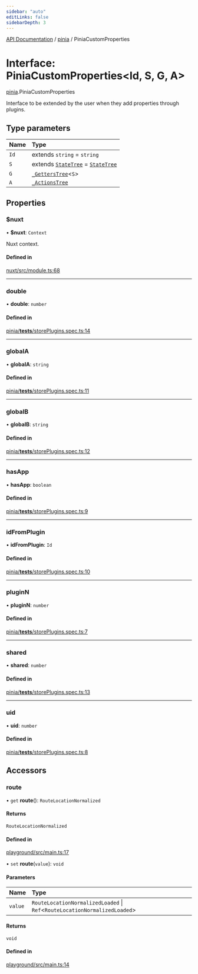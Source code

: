 ```yaml
---
sidebar: "auto"
editLinks: false
sidebarDepth: 3
---
```


[API Documentation](../index.md) / [pinia](../modules/pinia.md) / PiniaCustomProperties

# Interface: PiniaCustomProperties<Id, S, G, A\>

[pinia](../modules/pinia.md).PiniaCustomProperties

Interface to be extended by the user when they add properties through plugins.

## Type parameters

| Name | Type |
| :------ | :------ |
| `Id` | extends `string` = `string` |
| `S` | extends [`StateTree`](../modules/pinia.md#statetree) = [`StateTree`](../modules/pinia.md#statetree) |
| `G` | [`_GettersTree`](../modules/pinia.md#_getterstree)<`S`\> |
| `A` | [`_ActionsTree`](../modules/pinia.md#_actionstree) |

## Properties

### $nuxt

• **$nuxt**: `Context`

Nuxt context.

#### Defined in

[nuxt/src/module.ts:68](https://github.com/vuejs/pinia/blob/6ce186f/packages/nuxt/src/module.ts#L68)

___

### double

• **double**: `number`

#### Defined in

[pinia/__tests__/storePlugins.spec.ts:14](https://github.com/vuejs/pinia/blob/6ce186f/packages/pinia/__tests__/storePlugins.spec.ts#L14)

___

### globalA

• **globalA**: `string`

#### Defined in

[pinia/__tests__/storePlugins.spec.ts:11](https://github.com/vuejs/pinia/blob/6ce186f/packages/pinia/__tests__/storePlugins.spec.ts#L11)

___

### globalB

• **globalB**: `string`

#### Defined in

[pinia/__tests__/storePlugins.spec.ts:12](https://github.com/vuejs/pinia/blob/6ce186f/packages/pinia/__tests__/storePlugins.spec.ts#L12)

___

### hasApp

• **hasApp**: `boolean`

#### Defined in

[pinia/__tests__/storePlugins.spec.ts:9](https://github.com/vuejs/pinia/blob/6ce186f/packages/pinia/__tests__/storePlugins.spec.ts#L9)

___

### idFromPlugin

• **idFromPlugin**: `Id`

#### Defined in

[pinia/__tests__/storePlugins.spec.ts:10](https://github.com/vuejs/pinia/blob/6ce186f/packages/pinia/__tests__/storePlugins.spec.ts#L10)

___

### pluginN

• **pluginN**: `number`

#### Defined in

[pinia/__tests__/storePlugins.spec.ts:7](https://github.com/vuejs/pinia/blob/6ce186f/packages/pinia/__tests__/storePlugins.spec.ts#L7)

___

### shared

• **shared**: `number`

#### Defined in

[pinia/__tests__/storePlugins.spec.ts:13](https://github.com/vuejs/pinia/blob/6ce186f/packages/pinia/__tests__/storePlugins.spec.ts#L13)

___

### uid

• **uid**: `number`

#### Defined in

[pinia/__tests__/storePlugins.spec.ts:8](https://github.com/vuejs/pinia/blob/6ce186f/packages/pinia/__tests__/storePlugins.spec.ts#L8)

## Accessors

### route

• `get` **route**(): `RouteLocationNormalized`

#### Returns

`RouteLocationNormalized`

#### Defined in

[playground/src/main.ts:17](https://github.com/vuejs/pinia/blob/6ce186f/packages/playground/src/main.ts#L17)

• `set` **route**(`value`): `void`

#### Parameters

| Name | Type |
| :------ | :------ |
| `value` | `RouteLocationNormalizedLoaded` \| `Ref`<`RouteLocationNormalizedLoaded`\> |

#### Returns

`void`

#### Defined in

[playground/src/main.ts:14](https://github.com/vuejs/pinia/blob/6ce186f/packages/playground/src/main.ts#L14)
